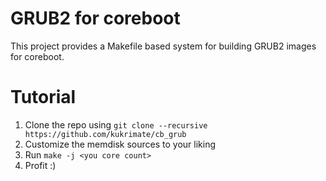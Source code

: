 # GRUB2 for coreboot
This project provides a Makefile based system for building GRUB2 images for coreboot.
# Tutorial
1. Clone the repo using `git clone --recursive https://github.com/kukrimate/cb_grub`
2. Customize the memdisk sources to your liking
3. Run `make -j <you core count>`
4. Profit :)
